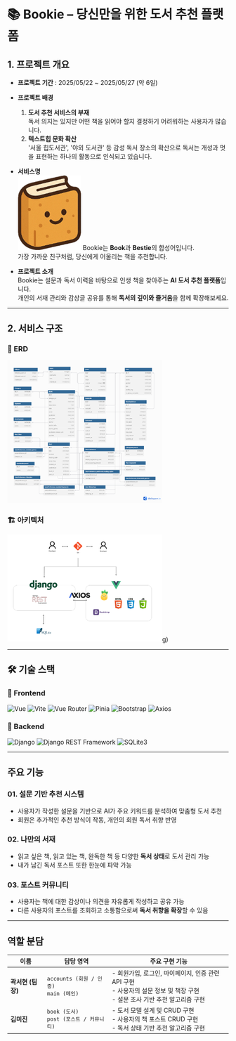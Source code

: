 # 📚 Bookie – 당신만을 위한 도서 추천 플랫폼

## 1. 프로젝트 개요

- **프로젝트 기간** : 2025/05/22 ~ 2025/05/27 (약 6일)

- **프로젝트 배경**
  1. **도서 추천 서비스의 부재**  
     독서 의지는 있지만 어떤 책을 읽어야 할지 결정하기 어려워하는 사용자가 많습니다.
  2. **텍스트힙 문화 확산**  
     '서울 힙도서관', '야외 도서관' 등 감성 독서 장소의 확산으로 독서는 개성과 멋을 표현하는 하나의 활동으로 인식되고 있습니다.

- **서비스명**  
  <img src="./README_image/mini_bookie.png" alt="서비스 로고" width="30%" /> 
  Bookie는 **Book**과 **Bestie**의 합성어입니다.  
  가장 가까운 친구처럼, 당신에게 어울리는 책을 추천합니다.

- **프로젝트 소개**  
  Bookie는 설문과 독서 이력을 바탕으로 인생 책을 찾아주는 **AI 도서 추천 플랫폼**입니다.  
  개인의 서재 관리와 감상글 공유를 통해 **독서의 깊이와 즐거움**을 함께 확장해보세요.

---

## 2. 서비스 구조

### 📌 ERD
<img src="./README_image/ERD.png" alt="ERD 이미지" width="70%" />

### 🏗 아키텍처
<img src="./README_image/Architecture.png" alt="아키텍처 이미지" width="70%" />g)

---

## 🛠 기술 스택

### 🔸 Frontend  
![Vue](https://img.shields.io/badge/Vue_3-4FC08D?style=flat-square&logo=vue.js&logoColor=white)
![Vite](https://img.shields.io/badge/Vite-646CFF?style=flat-square&logo=vite&logoColor=white)
![Vue Router](https://img.shields.io/badge/Vue_Router-4FC08D?style=flat-square&logo=vue.js&logoColor=white)
![Pinia](https://img.shields.io/badge/Pinia-FFD859?style=flat-square)
![Bootstrap](https://img.shields.io/badge/Bootstrap_5-7952B3?style=flat-square&logo=bootstrap&logoColor=white)
![Axios](https://img.shields.io/badge/Axios-5A29E4?style=flat-square)

### 🔹 Backend  
![Django](https://img.shields.io/badge/Django_4-092E20?style=flat-square&logo=django&logoColor=white)
![Django REST Framework](https://img.shields.io/badge/DRF-E23C29?style=flat-square)
![SQLite3](https://img.shields.io/badge/SQLite3-003B57?style=flat-square&logo=sqlite&logoColor=white)

---

## 주요 기능

### 01. 설문 기반 추천 시스템
- 사용자가 작성한 설문을 기반으로 AI가 주요 키워드를 분석하여 맞춤형 도서 추천
- 회원은 추가적인 추천 방식이 작동, 개인의 회원 독서 취향 반영

### 02. 나만의 서재
- 읽고 싶은 책, 읽고 있는 책, 완독한 책 등 다양한 **독서 상태**로 도서 관리 가능
- 내가 남긴 독서 포스트 또한 한눈에 파악 가능

### 03. 포스트 커뮤니티
- 사용자는 책에 대한 감상이나 의견을 자유롭게 작성하고 공유 가능
- 다른 사용자의 포스트를 조회하고 소통함으로써 **독서 취향을 확장**할 수 있음

---

## 역할 분담

| 이름             | 담당 영역                                   | 주요 구현 기능                                                                                                                 |
| ---------------- | ------------------------------------------- | ------------------------------------------------------------------------------------------------------------------------------ |
| **곽서현 (팀장)** | `accounts (회원 / 인증)`<br>`main (메인)`   | - 회원가입, 로그인, 마이페이지, 인증 관련 API 구현<br>- 사용자의 설문 정보 및 책장 구현<br>- 설문 조사 기반 추천 알고리즘 구현 |
| **김미진**       | `book (도서)`<br>`post (포스트 / 커뮤니티)` | - 도서 모델 설계 및 CRUD 구현<br>- 사용자의 책 포스트 CRUD 구현<br>- 독서 상태 기반 추천 알고리즘 구현                         |
